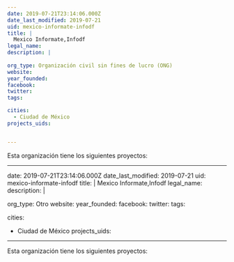 ```yaml
---
date: 2019-07-21T23:14:06.000Z
date_last_modified: 2019-07-21
uid: mexico-informate-infodf
title: |
  Mexico Informate,Infodf
legal_name: 
description: |
  
org_type: Organización civil sin fines de lucro (ONG)
website: 
year_founded: 
facebook: 
twitter: 
tags:

cities: 
  - Ciudad de México
projects_uids:


---
```


Esta organización tiene los siguientes proyectos:


---
date: 2019-07-21T23:14:06.000Z
date_last_modified: 2019-07-21
uid: mexico-informate-infodf
title: |
  Mexico Informate,Infodf
legal_name: 
description: |
  
org_type: Otro
website: 
year_founded: 
facebook: 
twitter: 
tags:

cities: 
  - Ciudad de México
projects_uids:


---

Esta organización tiene los siguientes proyectos:


